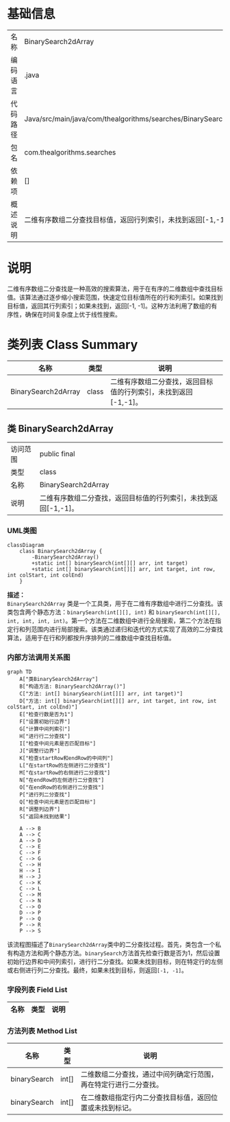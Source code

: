# 基础信息

|      |      |
|------|------|
| 名称 | BinarySearch2dArray |
| 编码语言 | .java |
| 代码路径 | Java/src/main/java/com/thealgorithms/searches/BinarySearch2dArray.java |
| 包名 | com.thealgorithms.searches |
| 依赖项 | [] |
| 概述说明 | 二维有序数组二分查找目标值，返回行列索引，未找到返回[-1,-1]。 |

# 说明

二维有序数组二分查找是一种高效的搜索算法，用于在有序的二维数组中查找目标值。该算法通过逐步缩小搜索范围，快速定位目标值所在的行和列索引。如果找到目标值，返回其行列索引；如果未找到，返回[-1, -1]。这种方法利用了数组的有序性，确保在时间复杂度上优于线性搜索。

# 类列表 Class Summary

| 名称   | 类型  | 说明 |
|-------|------|-------------|
| BinarySearch2dArray | class | 二维有序数组二分查找，返回目标值的行列索引，未找到返回[-1,-1]。 |



## 类 BinarySearch2dArray

|      |      |
|------|------|
| 访问范围 | public final |
| 类型 | class |
| 名称 | BinarySearch2dArray |
| 说明 | 二维有序数组二分查找，返回目标值的行列索引，未找到返回[-1,-1]。 |


### UML类图

```mermaid
classDiagram
    class BinarySearch2dArray {
        -BinarySearch2dArray()
        +static int[] binarySearch(int[][] arr, int target)
        +static int[] binarySearch(int[][] arr, int target, int row, int colStart, int colEnd)
    }
```

**描述：**  
`BinarySearch2dArray` 类是一个工具类，用于在二维有序数组中进行二分查找。该类包含两个静态方法：`binarySearch(int[][], int)` 和 `binarySearch(int[][], int, int, int, int)`。第一个方法在二维数组中进行全局搜索，第二个方法在指定行和列范围内进行局部搜索。该类通过递归和迭代的方式实现了高效的二分查找算法，适用于在行和列都按升序排列的二维数组中查找目标值。


### 内部方法调用关系图

```mermaid
graph TD
    A["类BinarySearch2dArray"]
    B["构造方法: BinarySearch2dArray()"]
    C["方法: int[] binarySearch(int[][] arr, int target)"]
    D["方法: int[] binarySearch(int[][] arr, int target, int row, int colStart, int colEnd)"]
    E["检查行数是否为1"]
    F["设置初始行边界"]
    G["计算中间列索引"]
    H["进行行二分查找"]
    I["检查中间元素是否匹配目标"]
    J["调整行边界"]
    K["检查startRow和endRow的中间列"]
    L["在startRow的左侧进行二分查找"]
    M["在startRow的右侧进行二分查找"]
    N["在endRow的左侧进行二分查找"]
    O["在endRow的右侧进行二分查找"]
    P["进行列二分查找"]
    Q["检查中间元素是否匹配目标"]
    R["调整列边界"]
    S["返回未找到结果"]

    A --> B
    A --> C
    A --> D
    C --> E
    C --> F
    C --> G
    C --> H
    H --> I
    H --> J
    C --> K
    C --> L
    C --> M
    C --> N
    C --> O
    D --> P
    P --> Q
    P --> R
    P --> S
```

该流程图描述了`BinarySearch2dArray`类中的二分查找过程。首先，类包含一个私有构造方法和两个静态方法。`binarySearch`方法首先检查行数是否为1，然后设置初始行边界和中间列索引，进行行二分查找。如果未找到目标，则在特定行的左侧或右侧进行列二分查找。最终，如果未找到目标，则返回`[-1, -1]`。

### 字段列表 Field List

| 名称  | 类型  | 说明 |
|-------|-------|------|

### 方法列表 Method List

| 名称  | 类型  | 说明 |
|-------|-------|------|
| binarySearch | int[] | 二维数组二分查找，通过中间列确定行范围，再在特定行进行二分查找。 |
| binarySearch | int[] | 在二维数组指定行内二分查找目标值，返回位置或未找到标记。 |




